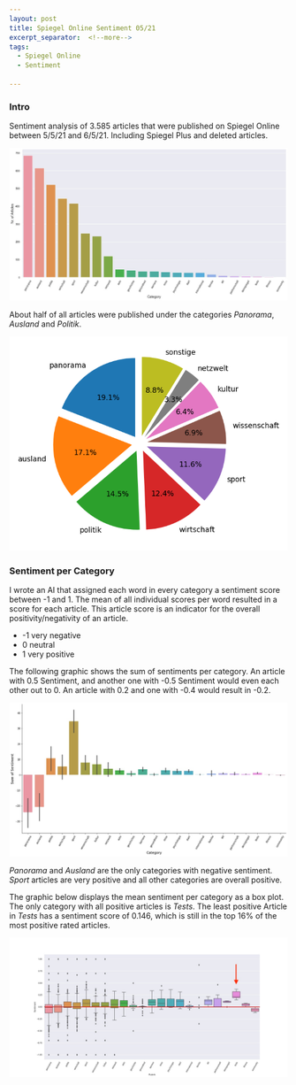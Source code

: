 ```yaml
---
layout: post
title: Spiegel Online Sentiment 05/21
excerpt_separator:  <!--more-->
tags:
  - Spiegel Online
  - Sentiment

---
```


### Intro

Sentiment analysis of 3.585 articles that were published on Spiegel Online between 5/5/21 and 6/5/21. Including Spiegel Plus and deleted articles.

![ref](/_screenshots/ref.jpg?raw=true)

About half of all articles were published under the categories *Panorama*, *Ausland* and *Politik*.

![sum](/_screenshots/pie.png?raw=true)

### Sentiment per Category

I wrote an AI that assigned each word in every category a sentiment score between -1 and 1. The mean of all individual scores per word resulted in a score for each article. This article score is an indicator for the overall positivity/negativity of an article.

- -1	very negative
-  0	neutral
-  1	very positive

The following graphic shows the sum of sentiments per category. An article with 0.5 Sentiment, and another one with -0.5 Sentiment would even each other out to 0. An article with 0.2 and one with -0.4 would result in -0.2.

![sent_cat](/_screenshots/sents_sum.jpg?raw=true)

*Panorama* and *Ausland* are the only categories with negative sentiment. *Sport* articles are very positive and all other categories are overall positive.

The graphic below displays the mean sentiment per category as a box plot. The only category with all positive articles is *Tests*. The least positive Article in *Tests* has a sentiment score of 0.146, which is still in the top 16% of the most positive rated articles.

![sent_test](/_screenshots/ref_box.jpeg?raw=true)
